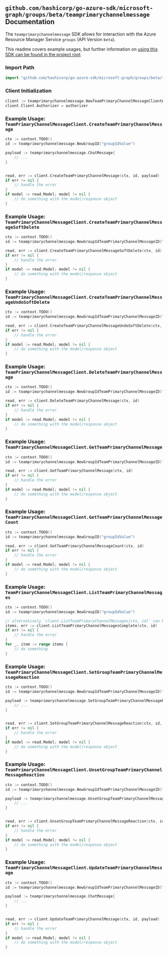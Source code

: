 
## `github.com/hashicorp/go-azure-sdk/microsoft-graph/groups/beta/teamprimarychannelmessage` Documentation

The `teamprimarychannelmessage` SDK allows for interaction with the Azure Resource Manager Service `groups` (API Version `beta`).

This readme covers example usages, but further information on [using this SDK can be found in the project root](https://github.com/hashicorp/go-azure-sdk/tree/main/docs).

### Import Path

```go
import "github.com/hashicorp/go-azure-sdk/microsoft-graph/groups/beta/teamprimarychannelmessage"
```


### Client Initialization

```go
client := teamprimarychannelmessage.NewTeamPrimaryChannelMessageClientWithBaseURI("https://management.azure.com")
client.Client.Authorizer = authorizer
```


### Example Usage: `TeamPrimaryChannelMessageClient.CreateTeamPrimaryChannelMessage`

```go
ctx := context.TODO()
id := teamprimarychannelmessage.NewGroupID("groupIdValue")

payload := teamprimarychannelmessage.ChatMessage{
	// ...
}


read, err := client.CreateTeamPrimaryChannelMessage(ctx, id, payload)
if err != nil {
	// handle the error
}
if model := read.Model; model != nil {
	// do something with the model/response object
}
```


### Example Usage: `TeamPrimaryChannelMessageClient.CreateTeamPrimaryChannelMessageSoftDelete`

```go
ctx := context.TODO()
id := teamprimarychannelmessage.NewGroupIdTeamPrimaryChannelMessageID("groupIdValue", "chatMessageIdValue")

read, err := client.CreateTeamPrimaryChannelMessageSoftDelete(ctx, id)
if err != nil {
	// handle the error
}
if model := read.Model; model != nil {
	// do something with the model/response object
}
```


### Example Usage: `TeamPrimaryChannelMessageClient.CreateTeamPrimaryChannelMessageUndoSoftDelete`

```go
ctx := context.TODO()
id := teamprimarychannelmessage.NewGroupIdTeamPrimaryChannelMessageID("groupIdValue", "chatMessageIdValue")

read, err := client.CreateTeamPrimaryChannelMessageUndoSoftDelete(ctx, id)
if err != nil {
	// handle the error
}
if model := read.Model; model != nil {
	// do something with the model/response object
}
```


### Example Usage: `TeamPrimaryChannelMessageClient.DeleteTeamPrimaryChannelMessage`

```go
ctx := context.TODO()
id := teamprimarychannelmessage.NewGroupIdTeamPrimaryChannelMessageID("groupIdValue", "chatMessageIdValue")

read, err := client.DeleteTeamPrimaryChannelMessage(ctx, id)
if err != nil {
	// handle the error
}
if model := read.Model; model != nil {
	// do something with the model/response object
}
```


### Example Usage: `TeamPrimaryChannelMessageClient.GetTeamPrimaryChannelMessage`

```go
ctx := context.TODO()
id := teamprimarychannelmessage.NewGroupIdTeamPrimaryChannelMessageID("groupIdValue", "chatMessageIdValue")

read, err := client.GetTeamPrimaryChannelMessage(ctx, id)
if err != nil {
	// handle the error
}
if model := read.Model; model != nil {
	// do something with the model/response object
}
```


### Example Usage: `TeamPrimaryChannelMessageClient.GetTeamPrimaryChannelMessageCount`

```go
ctx := context.TODO()
id := teamprimarychannelmessage.NewGroupID("groupIdValue")

read, err := client.GetTeamPrimaryChannelMessageCount(ctx, id)
if err != nil {
	// handle the error
}
if model := read.Model; model != nil {
	// do something with the model/response object
}
```


### Example Usage: `TeamPrimaryChannelMessageClient.ListTeamPrimaryChannelMessages`

```go
ctx := context.TODO()
id := teamprimarychannelmessage.NewGroupID("groupIdValue")

// alternatively `client.ListTeamPrimaryChannelMessages(ctx, id)` can be used to do batched pagination
items, err := client.ListTeamPrimaryChannelMessagesComplete(ctx, id)
if err != nil {
	// handle the error
}
for _, item := range items {
	// do something
}
```


### Example Usage: `TeamPrimaryChannelMessageClient.SetGroupTeamPrimaryChannelMessageReaction`

```go
ctx := context.TODO()
id := teamprimarychannelmessage.NewGroupIdTeamPrimaryChannelMessageID("groupIdValue", "chatMessageIdValue")

payload := teamprimarychannelmessage.SetGroupTeamPrimaryChannelMessageReactionRequest{
	// ...
}


read, err := client.SetGroupTeamPrimaryChannelMessageReaction(ctx, id, payload)
if err != nil {
	// handle the error
}
if model := read.Model; model != nil {
	// do something with the model/response object
}
```


### Example Usage: `TeamPrimaryChannelMessageClient.UnsetGroupTeamPrimaryChannelMessageReaction`

```go
ctx := context.TODO()
id := teamprimarychannelmessage.NewGroupIdTeamPrimaryChannelMessageID("groupIdValue", "chatMessageIdValue")

payload := teamprimarychannelmessage.UnsetGroupTeamPrimaryChannelMessageReactionRequest{
	// ...
}


read, err := client.UnsetGroupTeamPrimaryChannelMessageReaction(ctx, id, payload)
if err != nil {
	// handle the error
}
if model := read.Model; model != nil {
	// do something with the model/response object
}
```


### Example Usage: `TeamPrimaryChannelMessageClient.UpdateTeamPrimaryChannelMessage`

```go
ctx := context.TODO()
id := teamprimarychannelmessage.NewGroupIdTeamPrimaryChannelMessageID("groupIdValue", "chatMessageIdValue")

payload := teamprimarychannelmessage.ChatMessage{
	// ...
}


read, err := client.UpdateTeamPrimaryChannelMessage(ctx, id, payload)
if err != nil {
	// handle the error
}
if model := read.Model; model != nil {
	// do something with the model/response object
}
```
